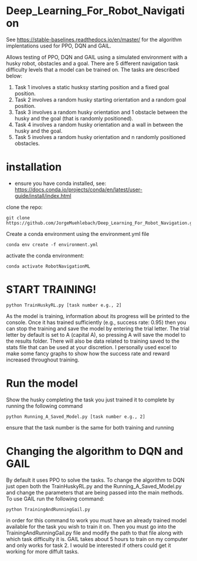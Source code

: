 # Deep_Learning_For_Robot_Navigation
See https://stable-baselines.readthedocs.io/en/master/ for the algorithm implentations used for PPO, DQN and GAIL.


Allows testing of PPO, DQN and GAIL using a simulated environment with a husky robot, obstacles and a goal. There are 5 different navigation task difficulty levels that a model can be trained on. The tasks are described below: 
1. Task 1 involves a static husksy starting position and a fixed goal position.
2. Task 2 involves a random husky starting orientation and a random goal position.
3. Task 3 involves a random husky orientation and 1 obstacle between the husky and the goal (that is randomly positioned).
4. Task 4 involves a random husky orientation and a wall in between the husky and the goal.
5. Task 5 involves a random husky orientation and n randomly positioned obstacles. 

# installation
- ensure you have conda installed, see: https://docs.conda.io/projects/conda/en/latest/user-guide/install/index.html

clone the repo: 
```
git clone https://github.com/JorgeMuehlebach/Deep_Learning_For_Robot_Navigation.git
```

Create a conda environment using the environment.yml file 
```
conda env create -f environment.yml
```

activate the conda environment:
```
conda activate RobotNavigationML
```
# START TRAINING!

```
python TrainHuskyRL.py [task number e.g., 2]
```
As the model is training, information about its progress will be printed to the console. Once it has trained sufficiently (e.g., success rate: 0.95) then you can stop the training and save the model by entering the trial letter. The trial letter by default is set to A (capital A), so pressing A will save the model to the results folder. There will also be data related to training saved to the stats file that can be used at your discretion. I personally used excel to make some fancy graphs to show how the success rate and reward increased throughout training. 

# Run the model
Show the husky completing the task you just trained it to complete by running the following command
```
python Running_A_Saved_Model.py [task number e.g., 2]
```
ensure that the task number is the same for both training and running 

# Changing the algorithm to DQN and GAIL
By default it uses PPO to solve the tasks. To change the algorithm to DQN just open both the TrainHuskyRL.py and the Running_A_Saved_Model.py and change the parameters that are being passed into the main methods.
 To use GAIL run the following command:
 ```
 python TrainingAndRunningGail.py
 ```
 in order for this command to work you must have an already trained model available for the task you wish to train it on. Then you must go into the TrainingAndRunningGail.py file and modify the path to that file along with which task difficulty it is. GAIL takes about 5 hours to train on my computer and only works for task 2. I would be interested if others could get it working for more diffult tasks. 
